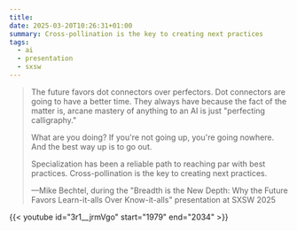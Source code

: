 ```yaml
---
title: 
date: 2025-03-20T10:26:31+01:00
summary: Cross-pollination is the key to creating next practices
tags:
  - ai
  - presentation
  - sxsw
---
```

> The future favors dot connectors over perfectors. Dot connectors are going to have a better time. They always have because the fact of the matter is, arcane mastery of anything to an AI is just "perfecting calligraphy."
> 
> What are you doing? If you're not going up, you're going nowhere. And the best way up is to go out.
> 
> Specialization has been a reliable path to reaching par with best practices. Cross-pollination is the key to creating next practices.
> 
> —Mike Bechtel, during the "Breadth is the New Depth: Why the Future Favors Learn-it-alls Over Know-it-alls" presentation at SXSW 2025


{{< youtube id="3r1__jrmVgo" start="1979" end="2034" >}}